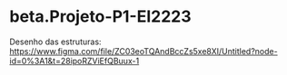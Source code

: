 # beta.Projeto-P1-EI2223

Desenho das estruturas: https://www.figma.com/file/ZC03eoTQAndBccZs5xe8XI/Untitled?node-id=0%3A1&t=28ipoRZViEfQBuux-1